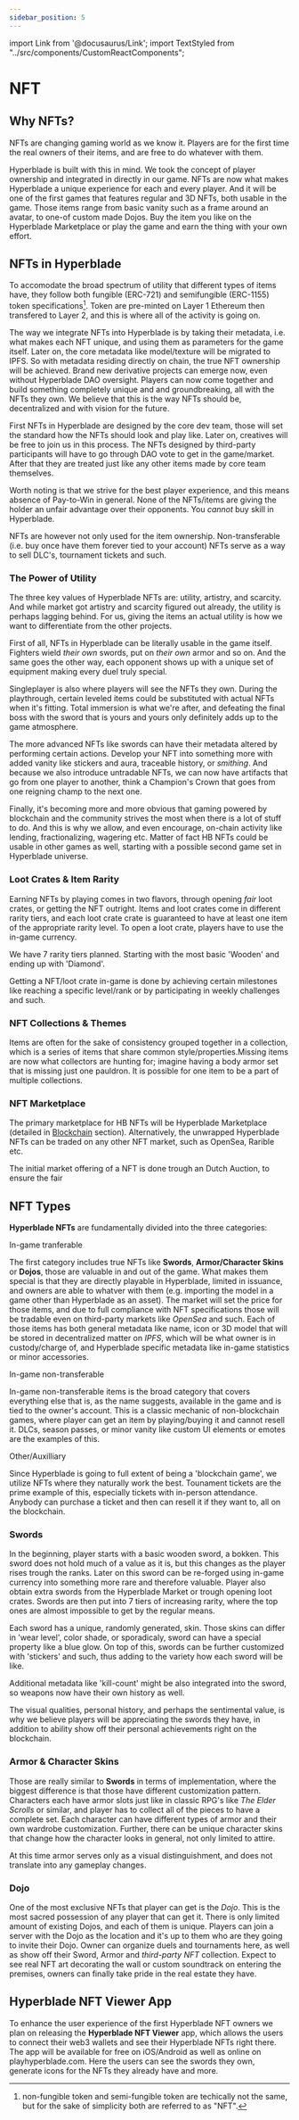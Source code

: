 ```yaml
---
sidebar_position: 5
---
```


import Link from '@docusaurus/Link';
import TextStyled from "../src/components/CustomReactComponents";

# NFT

## Why NFTs?

NFTs are changing gaming world as we know it. Players are for the first time the real owners of their items, and are free to do whatever with them.

Hyperblade is built with this in mind. We took the concept of player ownership and integrated in directly in our game.
NFTs are now what makes Hyperblade a unique experience for each and every player.
And it will be one of the first games that features regular and 3D NFTs, both usable in the game. Those items range from basic vanity such as a frame around an avatar, to one-of custom made Dojos. Buy the item you like on the Hyperblade Marketplace or play the game and earn the thing with your own effort.

## NFTs in Hyperblade

To accomodate the broad spectrum of utility that different types of items have, they follow both fungible (ERC-721) and semifungible (ERC-1155) token specifications[^1]. Token are pre-minted on Layer 1 Ethereum then transfered to Layer 2, and this is where all of the activity is going on.

The way we integrate NFTs into Hyperblade is by taking their metadata, i.e. what makes each NFT unique, and using them as parameters for the game itself. Later on, the core metadata like model/texture will be migrated to IPFS. So with metadata residing directly on chain, the true NFT ownership will be achieved. Brand new derivative projects can emerge now, even without Hyperblade DAO oversight. Players can now come together and build something completely unique and and groundbreaking, all with the NFTs they own. We believe that this is the way NFTs should be, decentralized and with vision for the future.

[^1]: non-fungible token and semi-fungible token are techically not the same, but for the sake of simplicity both are referred to as "NFT".

First NFTs in Hyperblade are designed by the core dev team, those will set the standard how the NFTs should look and play like. Later on, creatives will be free to join us in this process. The NFTs designed by third-party participants will have to go through DAO vote to get in the game/market. After that they are treated just like any other items made by core team themselves.

Worth noting is that we strive for the best player experience, and this means absence of Pay-to-Win in general. None of the NFTs/items are giving the holder an unfair advantage over their opponents. You _cannot_ buy skill in Hyperblade.

NFTs are however not only used for the item ownership. Non-transferable (i.e. buy once have them forever tied to your account) NFTs serve as a way to sell DLC's, tournament tickets and such.

### The Power of Utility

The three key values of Hyperblade NFTs are: utility, artistry, and scarcity. And while market got artistry and scarcity figured out already, the utility is perhaps lagging behind. For us, giving the items an actual utility is how we want to differentiate from the other projects.

First of all, NFTs in Hyperblade can be literally usable in the game itself. Fighters wield _their own_ swords, put on _their own_ armor and so on. And the same goes the other way, each opponent shows up with a unique set of equipment making every duel truly special.

Singleplayer is also where players will see the NFTs they own. During the playthrough, certain leveled items could be substituted with actual NFTs when it's fitting. Total immersion is what we're after, and defeating the final boss with the sword that is yours and yours only definitely adds up to the game atmosphere.

The more advanced NFTs like swords can have their metadata altered by performing certain actions. Develop your NFT into something more with added vanity like stickers and aura, traceable history, or _smithing_. And because we also introduce untradable NFTs, we can now have artifacts that go from one player to another, think a Champion's Crown that goes from one reigning champ to the next one.

Finally, it's becoming more and more obvious that gaming powered by blockchain and the community strives the most when there is a lot of stuff to do. And this is why we allow, and even encourage, on-chain activity like lending, fractionalizing, wagering etc. Matter of fact HB NFTs could be usable in other games as well, starting with a possible second game set in Hyperblade universe.

### Loot Crates & Item Rarity

Earning NFTs by playing comes in two flavors, through opening _fair_ loot crates, or getting the NFT outright. Items and loot crates come in different rarity tiers, and each loot crate crate is guaranteed to have at least one item of the appropriate rarity level. To open a loot crate, players have to use the in-game currency.

We have 7 rarity tiers planned. Starting with the most basic 'Wooden' and ending up with 'Diamond'.

Getting a NFT/loot crate in-game is done by achieving certain milestones like reaching a specific level/rank or by participating in weekly challenges and such.

### NFT Collections & Themes

Items are often for the sake of consistency grouped together in a collection, which is a series of items that share common style/properties.Missing items are now what collectors are hunting for; imagine having a body armor set that is missing just one pauldron. It is possible for one item to be a part of multiple collections.

### NFT Marketplace

The primary marketplace for HB NFTs will be Hyperblade Marketplace (detailed in [Blockchain](Blockchain#hyperblade-marketplace) section). Alternatively, the unwrapped Hyperblade NFTs can be traded on any other NFT market, such as OpenSea, Rarible etc.

The initial market offering of a NFT is done trough an Dutch Auction, to ensure the fair

## NFT Types

**Hyperblade NFTs** are fundamentally divided into the three categories:

<div className="pseudo-table">
	<div className="pseudo-table-row">
		<p className="pseudo-table-row-left-header" style={{minWidth: '13rem'}}>In-game tranferable</p>
		<p>
		The first category includes true NFTs like <b>Swords</b>, <b>Armor/Character Skins</b> or <b>Dojos</b>, those are valuable in and out of the game. What makes them special is that they are directly playable in Hyperblade, limited in issuance, and owners are able to whatver with them (e.g. importing the model in a game other than Hyperblade as an asset). The market will set the price for those items, and due to full compliance with NFT specifications those will be tradable even on third-party markets like <i>OpenSea</i> and such. Each of those items has both general metadata like name, icon or 3D model that will be stored in decentralized matter on <i>IPFS</i>, which will be what owner is in custody/charge of, and Hyperblade specific metadata like in-game statistics or minor accessories.
		</p>
	</div>
	<div className="pseudo-table-row">
		<p className="pseudo-table-row-left-header" style={{minWidth: '13rem'}}>In-game non-transferable</p>
		<p>
		In-game non-transferable items is the broad category that covers everything else that is, as the name suggests, available in the game and is tied to the owner's account. This is a classic mechanic of non-blockchain games, where player can get an item by playing/buying it and cannot resell it. DLCs, season passes, or minor vanity like custom UI elements or emotes are the examples of this.
		</p>
	</div>
	<div className="pseudo-table-row">
		<p className="pseudo-table-row-left-header" style={{minWidth: '13rem'}}>Other/Auxilliary</p>
		<p>
		Since Hyperblade is going to full extent of being a 'blockchain game', we utilize NFTs where they naturally work the best. Tounament tickets are the prime example of this, especially tickets with in-person attendance. Anybody can purchase a ticket and then can resell it if they want to, all on the blockchain.
		</p>
	</div>
</div>

### Swords

In the beginning, player starts with a basic wooden sword, a bokken. This sword does not hold much of a value as it is, but this changes as the player rises trough the ranks. Later on this sword can be re-forged using in-game currency into something more rare and therefore valuable.
Player also obtain extra swords from the Hyperblade Market or trough opening loot crates.
Swords are then put into 7 tiers of increasing rarity, where the top ones are almost impossible to get by the regular means.

Each sword has a unique, randomly generated, skin. Those skins can differ in 'wear level', color shade, or sporadicaly, sword can have a special property like a blue glow. On top of this, swords can be further customized with 'stickers' and such, thus adding to the variety how each sword will be like.

Additional metadata like 'kill-count' might be also integrated into the sword, so weapons now have their own history as well.

The visual qualities, personal history, and perhaps the sentimental value, is why we believe players will be appreciating the swords they have, in addition to ability show off their personal achievements right on the blockchain.

### Armor & Character Skins

Those are really similar to **Swords** in terms of implementation, where the biggest difference is that those have different customization pattern. Characters each have armor slots just like in classic RPG's like _The Elder Scrolls_ or similar, and player has to collect all of the pieces to have a complete set. Each character can have different types of armor and their own wardrobe customization. Further, there can be unique character skins that change how the character looks in general, not only limited to attire.

At this time armor serves only as a visual distinguishment, and does not translate into any gameplay changes.

### Dojo

One of the most exclusive NFTs that player can get is the _Dojo_. This is the most sacred possession of any player that can get it. There is only limited amount of existing Dojos, and each of them is unique. Players can join a server with the Dojo as the location and it's up to them who are they going to invite their Dojo. Owner can organize duels and tournaments here, as well as show off their Sword, Armor and _third-party NFT_ collection. Expect to see real NFT art decorating the wall or custom soundtrack on entering the premises, owners can finally take pride in the real estate they have.

## Hyperblade NFT Viewer App

To enhance the user experience of the first Hyperblade NFT owners we plan on releasing the **Hyperblade NFT Viewer** app, which allows the users to connect their web3 wallets and see their Hyperblade NFTs right there. The app will be available for free on iOS/Android as well as online on <Link to="https://playhyperblade.com">playhyperblade.com</Link>. Here the users can see the swords they own, generate icons for the NFTs they already have and more.
